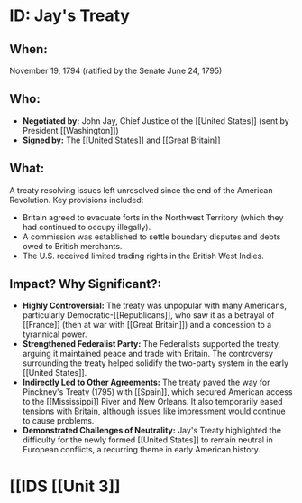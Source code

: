 # ID: Jay's Treaty
## When: 
November 19, 1794 (ratified by the Senate June 24, 1795)

## Who: 
* **Negotiated by:** John Jay, Chief Justice of the [[United States]] (sent by President [[Washington]])
* **Signed by:**  The [[United States]] and [[Great Britain]]

## What: 
A treaty resolving issues left unresolved since the end of the American Revolution. Key provisions included:

* Britain agreed to evacuate forts in the Northwest Territory (which they had continued to occupy illegally).
* A commission was established to settle boundary disputes and debts owed to British merchants.
* The U.S. received limited trading rights in the British West Indies.

## Impact? Why Significant?: 
* **Highly Controversial:**  The treaty was unpopular with many Americans, particularly Democratic-[[Republicans]], who saw it as a betrayal of [[France]] (then at war with [[Great Britain]]) and a concession to a tyrannical power. 
* **Strengthened Federalist Party:** The Federalists supported the treaty, arguing it maintained peace and trade with Britain. The controversy surrounding the treaty helped solidify the two-party system in the early [[United States]].
* **Indirectly Led to Other Agreements:** The treaty paved the way for Pinckney's Treaty (1795) with [[Spain]], which secured American access to the [[Mississippi]] River and New Orleans. It also temporarily eased tensions with Britain, although issues like impressment would continue to cause problems.
* **Demonstrated Challenges of Neutrality:** Jay's Treaty highlighted the difficulty for the newly formed [[United States]] to remain neutral in European conflicts, a recurring theme in early American history. 

# [[IDS [[Unit 3]]